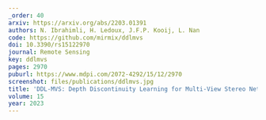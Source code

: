 ```yaml
---
_order: 40
arxiv: https://arxiv.org/abs/2203.01391
authors: N. Ibrahimli, H. Ledoux, J.F.P. Kooij, L. Nan
code: https://github.com/mirmix/ddlmvs
doi: 10.3390/rs15122970
journal: Remote Sensing
key: ddlmvs
pages: 2970
puburl: https://www.mdpi.com/2072-4292/15/12/2970
screenshot: files/publications/ddlmvs.jpg
title: 'DDL-MVS: Depth Discontinuity Learning for Multi-View Stereo Networks'
volume: 15
year: 2023
---
```


